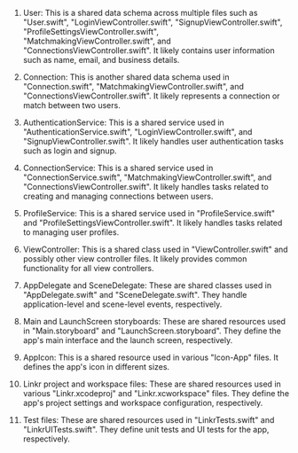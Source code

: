 1. User: This is a shared data schema across multiple files such as "User.swift", "LoginViewController.swift", "SignupViewController.swift", "ProfileSettingsViewController.swift", "MatchmakingViewController.swift", and "ConnectionsViewController.swift". It likely contains user information such as name, email, and business details.

2. Connection: This is another shared data schema used in "Connection.swift", "MatchmakingViewController.swift", and "ConnectionsViewController.swift". It likely represents a connection or match between two users.

3. AuthenticationService: This is a shared service used in "AuthenticationService.swift", "LoginViewController.swift", and "SignupViewController.swift". It likely handles user authentication tasks such as login and signup.

4. ConnectionService: This is a shared service used in "ConnectionService.swift", "MatchmakingViewController.swift", and "ConnectionsViewController.swift". It likely handles tasks related to creating and managing connections between users.

5. ProfileService: This is a shared service used in "ProfileService.swift" and "ProfileSettingsViewController.swift". It likely handles tasks related to managing user profiles.

6. ViewController: This is a shared class used in "ViewController.swift" and possibly other view controller files. It likely provides common functionality for all view controllers.

7. AppDelegate and SceneDelegate: These are shared classes used in "AppDelegate.swift" and "SceneDelegate.swift". They handle application-level and scene-level events, respectively.

8. Main and LaunchScreen storyboards: These are shared resources used in "Main.storyboard" and "LaunchScreen.storyboard". They define the app's main interface and the launch screen, respectively.

9. AppIcon: This is a shared resource used in various "Icon-App" files. It defines the app's icon in different sizes.

10. Linkr project and workspace files: These are shared resources used in various "Linkr.xcodeproj" and "Linkr.xcworkspace" files. They define the app's project settings and workspace configuration, respectively.

11. Test files: These are shared resources used in "LinkrTests.swift" and "LinkrUITests.swift". They define unit tests and UI tests for the app, respectively.